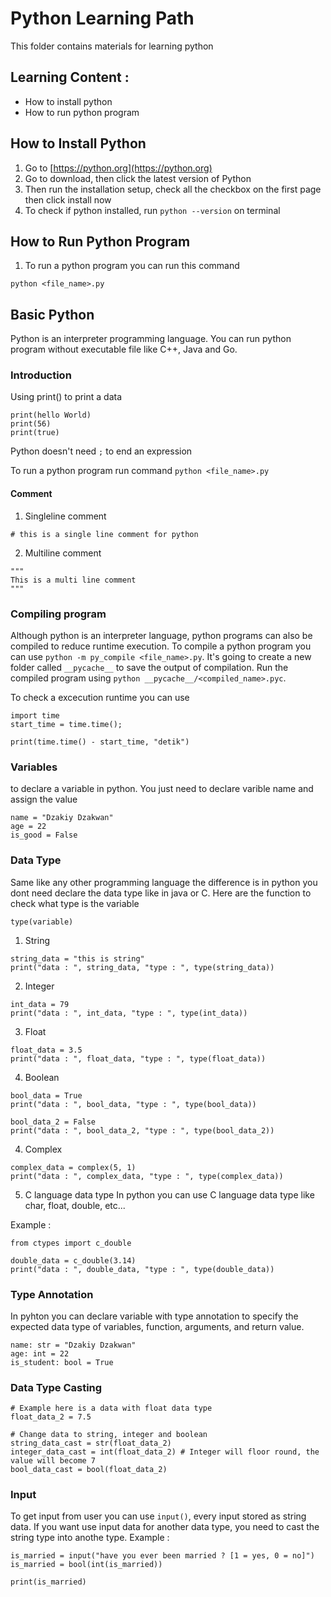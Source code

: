 # Python Learning Path

This folder contains materials for learning python

## Learning Content :

- How to install python
- How to run python program

## How to Install Python

1. Go to [https://python.org](https://python.org)
2. Go to download, then click the latest version of Python
3. Then run the installation setup, check all the checkbox on the first page then click install now
4. To check if python installed, run `python --version` on terminal

## How to Run Python Program

1. To run a python program you can run this command

```
python <file_name>.py
```

## Basic Python

Python is an interpreter programming language. You can run python program without executable file like C++, Java and Go.

### Introduction

Using print() to print a data

```
print(hello World)
print(56)
print(true)
```

Python doesn't need `;` to end an expression

To run a python program run command `python <file_name>.py`

#### Comment

1. Singleline comment

```
# this is a single line comment for python
```

2. Multiline comment

```
"""
This is a multi line comment
"""
```

### Compiling program

Although python is an interpreter language, python programs can also be compiled to reduce runtime execution. To compile a python program you can use `python -m py_compile <file_name>.py`. It's going to create a new folder called `__pycache__` to save the output of compilation. Run the compiled program using `python __pycache__/<compiled_name>.pyc`.

To check a excecution runtime you can use

```
import time
start_time = time.time();

print(time.time() - start_time, "detik")
```

### Variables

to declare a variable in python. You just need to declare varible name and assign the value

```
name = "Dzakiy Dzakwan"
age = 22
is_good = False
```

### Data Type

Same like any other programming language the difference is in python you dont need declare the data type like in java or C. Here are the function to check what type is the variable

```
type(variable)
```

1. String

```
string_data = "this is string"
print("data : ", string_data, "type : ", type(string_data))
```

2. Integer

```
int_data = 79
print("data : ", int_data, "type : ", type(int_data))
```

3. Float

```
float_data = 3.5
print("data : ", float_data, "type : ", type(float_data))
```

4. Boolean

```
bool_data = True
print("data : ", bool_data, "type : ", type(bool_data))

bool_data_2 = False
print("data : ", bool_data_2, "type : ", type(bool_data_2))
```

4. Complex

```
complex_data = complex(5, 1)
print("data : ", complex_data, "type : ", type(complex_data))
```

5. C language data type
   In python you can use C language data type like char, float, double, etc...

Example :

```
from ctypes import c_double

double_data = c_double(3.14)
print("data : ", double_data, "type : ", type(double_data))
```

### Type Annotation

In pyhton you can declare variable with type annotation to specify the expected data type of variables, function, arguments, and return value.

```
name: str = "Dzakiy Dzakwan"
age: int = 22
is_student: bool = True
```

### Data Type Casting

```
# Example here is a data with float data type
float_data_2 = 7.5

# Change data to string, integer and boolean
string_data_cast = str(float_data_2)
integer_data_cast = int(float_data_2) # Integer will floor round, the value will become 7
bool_data_cast = bool(float_data_2)
```

### Input

To get input from user you can use `input()`, every input stored as string data. If you want use input data for another data type, you need to cast the string type into anothe type. Example :

```
is_married = input("have you ever been married ? [1 = yes, 0 = no]")
is_married = bool(int(is_married))

print(is_married)
```
